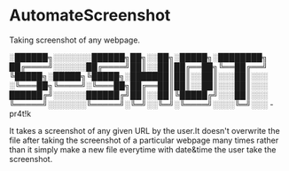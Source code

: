 # AutomateScreenshot
Taking screenshot of any webpage.
 

░██████╗░░░░░░░██████╗██╗░░██╗░█████╗░████████╗
██╔════╝░░░░░░██╔════╝██║░░██║██╔══██╗╚══██╔══╝
╚█████╗░█████╗╚█████╗░███████║██║░░██║░░░██║░░░
░╚═══██╗╚════╝░╚═══██╗██╔══██║██║░░██║░░░██║░░░
██████╔╝░░░░░░██████╔╝██║░░██║╚█████╔╝░░░██║░░░
╚═════╝░░░░░░░╚═════╝░╚═╝░░╚═╝░╚════╝░░░░╚═╝░░░
                                     -pr4t!k


It takes a screenshot of any given URL by the user.It doesn't overwrite the file after taking the screenshot of a particular webpage many times rather than it simply make a new file everytime with date&time the user take the screenshot.
